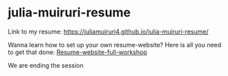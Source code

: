 # julia-muiruri-resume

Link to my resume: https://juliamuiruri4.github.io/julia-muiruri-resume/

Wanna learn how to set up your own resume-website? Here is all you need to get that done: [Resume-website-full-workshop](https://github.com/microsoft/workshop-library/blob/main/full/build-resume-website/README.md/?WT.mc_id=academic-70942-juliamuiruri)

We are ending the session

